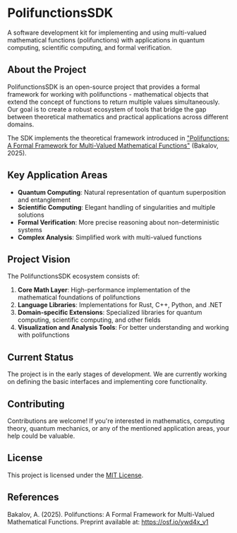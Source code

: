 # PolifunctionsSDK

A software development kit for implementing and using multi-valued mathematical functions (polifunctions) with applications in quantum computing, scientific computing, and formal verification.

## About the Project

PolifunctionsSDK is an open-source project that provides a formal framework for working with polifunctions - mathematical objects that extend the concept of functions to return multiple values simultaneously. Our goal is to create a robust ecosystem of tools that bridge the gap between theoretical mathematics and practical applications across different domains.

The SDK implements the theoretical framework introduced in ["Polifunctions: A Formal Framework for Multi-Valued Mathematical Functions"](https://osf.io/ywd4x_v1) (Bakalov, 2025).

## Key Application Areas

- **Quantum Computing**: Natural representation of quantum superposition and entanglement
- **Scientific Computing**: Elegant handling of singularities and multiple solutions
- **Formal Verification**: More precise reasoning about non-deterministic systems
- **Complex Analysis**: Simplified work with multi-valued functions

## Project Vision

The PolifunctionsSDK ecosystem consists of:

1. **Core Math Layer**: High-performance implementation of the mathematical foundations of polifunctions
2. **Language Libraries**: Implementations for Rust, C++, Python, and .NET
3. **Domain-specific Extensions**: Specialized libraries for quantum computing, scientific computing, and other fields
4. **Visualization and Analysis Tools**: For better understanding and working with polifunctions

## Current Status

The project is in the early stages of development. We are currently working on defining the basic interfaces and implementing core functionality.

## Contributing

Contributions are welcome! If you're interested in mathematics, computing theory, quantum mechanics, or any of the mentioned application areas, your help could be valuable.

## License

This project is licensed under the [MIT License](LICENSE).

## References

Bakalov, A. (2025). Polifunctions: A Formal Framework for Multi-Valued Mathematical Functions. Preprint available at: https://osf.io/ywd4x_v1
